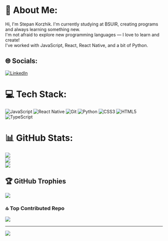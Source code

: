 # 💫 About Me:
Hi, I'm Stepan Korzhik. I'm currently studying at BSUIR, creating programs and always learning something new.  <br>I'm not afraid to explore new programming languages — I love to learn and create!  <br>I've worked with JavaScript, React, React Native, and a bit of Python.


## 🌐 Socials:
[![LinkedIn](https://img.shields.io/badge/LinkedIn-%230077B5.svg?logo=linkedin&logoColor=white)](https://linkedin.com/in/https://www.linkedin.com/feed/) 

# 💻 Tech Stack:
![JavaScript](https://img.shields.io/badge/javascript-%23323330.svg?style=flat&logo=javascript&logoColor=%23F7DF1E) ![React Native](https://img.shields.io/badge/react_native-%2320232a.svg?style=flat&logo=react&logoColor=%2361DAFB) ![Git](https://img.shields.io/badge/git-%23F05033.svg?style=flat&logo=git&logoColor=white) ![Python](https://img.shields.io/badge/python-3670A0?style=flat&logo=python&logoColor=ffdd54) ![CSS3](https://img.shields.io/badge/css3-%231572B6.svg?style=flat&logo=css3&logoColor=white) ![HTML5](https://img.shields.io/badge/html5-%23E34F26.svg?style=flat&logo=html5&logoColor=white) ![TypeScript](https://img.shields.io/badge/typescript-%23007ACC.svg?style=flat&logo=typescript&logoColor=white)
# 📊 GitHub Stats:
![](https://github-readme-stats.vercel.app/api?username=KopaSterjik&theme=radical&hide_border=false&include_all_commits=true&count_private=false)<br/>
![](https://nirzak-streak-stats.vercel.app/?user=KopaSterjik&theme=radical&hide_border=false)<br/>
![](https://github-readme-stats.vercel.app/api/top-langs/?username=KopaSterjik&theme=radical&hide_border=false&include_all_commits=true&count_private=false&layout=compact)

## 🏆 GitHub Trophies
![](https://github-profile-trophy.vercel.app/?username=KopaSterjik&theme=radical&no-frame=false&no-bg=false&margin-w=4)

### 🔝 Top Contributed Repo
![](https://github-contributor-stats.vercel.app/api?username=KopaSterjik&limit=5&theme=dark&combine_all_yearly_contributions=true)

---
[![](https://visitcount.itsvg.in/api?id=KopaSterjik&icon=2&color=3)](https://visitcount.itsvg.in)

<!-- Proudly created with GPRM ( https://gprm.itsvg.in ) -->
